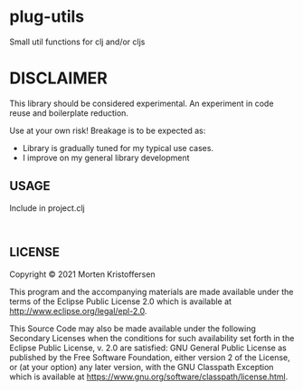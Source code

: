 # plug-utils

Small util functions for clj and/or cljs

# DISCLAIMER

This library should be considered experimental. An experiment in code reuse and boilerplate reduction.

Use at your own risk! Breakage is to be expected as:

- Library is gradually tuned for my typical use cases.
- I improve on my general library development

## USAGE

Include in project.clj

```

```

```

```

## LICENSE

Copyright © 2021 Morten Kristoffersen

This program and the accompanying materials are made available under the terms of the Eclipse Public License 2.0 which
is available at
http://www.eclipse.org/legal/epl-2.0.

This Source Code may also be made available under the following Secondary Licenses when the conditions for such
availability set forth in the Eclipse Public License, v. 2.0 are satisfied: GNU General Public License as published by
the Free Software Foundation, either version 2 of the License, or (at your option) any later version, with the GNU
Classpath Exception which is available at https://www.gnu.org/software/classpath/license.html.

